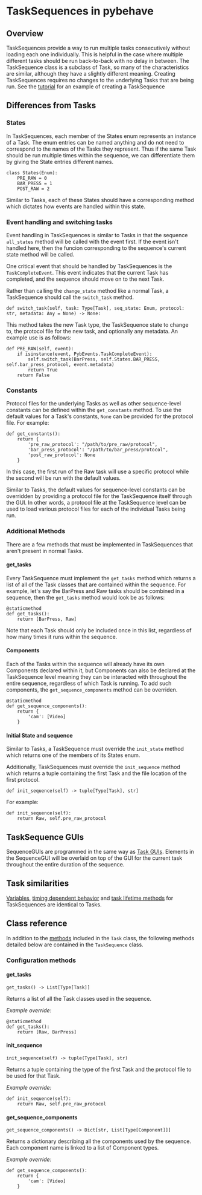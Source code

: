 # TaskSequences in pybehave

## Overview

TaskSequences provide a way to run multiple tasks consecutively without loading each one individually. This is helpful in the case where multiple different tasks should be run back-to-back with no delay in between. The TaskSequence class is a subclass of Task, so many of the characteristics are similar, although they have a slightly different meaning. Creating TaskSequences requires no changes to the underlying Tasks that are being run. See the [tutorial](tutorials/creating_task_sequence.md) for an example of creating a TaskSequence

## Differences from Tasks

### States

In TaskSequences, each member of the States enum represents an instance of a Task. The enum entries can be named anything and do not need to correspond to the names of the Tasks they represent. Thus if the same Task should be run multiple times within the sequence, we can differentiate them by giving the State entries different names. 

    class States(Enum):
        PRE_RAW = 0
        BAR_PRESS = 1
        POST_RAW = 2

Similar to Tasks, each of these States should have a corresponding method which dictates how events are handled within this state.


### Event handling and switching tasks
Event handling in TaskSequences is similar to Tasks in that the sequence `all_states` method will be called with the event first. If the event isn't handled here, then the funcion corresponding to the sequence's current state method will be called. 

One critical event that should be handled by TaskSequences is the `TaskCompleteEvent`. This event indicates that the current Task has completed, and the sequence should move on to the next Task.

Rather than calling the `change_state` method like a normal Task, a TaskSequence should call the `switch_task` method.

    def switch_task(self, task: Type[Task], seq_state: Enum, protocol: str, metadata: Any = None) -> None:

This method takes the new Task type, the TaskSequence state to change to, the protocol file for the new task, and optionally any metadata. An example use is as follows:

    def PRE_RAW(self, event):
        if isinstance(event, PybEvents.TaskCompleteEvent):
            self.switch_task(BarPress, self.States.BAR_PRESS, self.bar_press_protocol, event.metadata)
            return True
        return False


### Constants
Protocol files for the underlying Tasks as well as other sequence-level constants can be defined within the `get_constants` method. To use the default values for a Task's constants, `None` can be provided for the protocol file. For example:

    def get_constants():
        return {
            'pre_raw_protocol': "/path/to/pre_raw/protocol",
            'bar_press_protocol': "/path/to/bar_press/protocol",
            'post_raw_protocol': None
        }

In this case, the first run of the Raw task will use a specific protocol while the second will be run with the default values. 

Similar to Tasks, the default values for sequence-level constants can be overridden by providing a protocol file for the TaskSequence itself through the GUI. In other words, a protocol file at the TaskSequence level can be used to load various protocol files for each of the individual Tasks being run.

### Additional Methods
There are a few methods that must be implemented in TaskSequences that aren't present in normal Tasks.

#### get_tasks

Every TaskSequence must implement the `get_tasks` method which returns a list of all of the Task classes that are contained within the sequence. For example, let's say the BarPress and Raw tasks should be combined in a sequence, then the `get_tasks` method would look be as follows:

    @staticmethod
    def get_tasks():
        return [BarPress, Raw]

Note that each Task should only be included once in this list, regardless of how many times it runs within the sequence.

#### Components
Each of the Tasks within the sequence will already have its own Components declared within it, but Components can also be declared at the TaskSequence level meaning they can be interacted with throughout the entire sequence, regardless of which Task is running. To add such components, the `get_sequence_components` method can be overriden. 

    @staticmethod
    def get_sequence_components():
        return {
            'cam': [Video]
        }

#### Initial State and sequence

Similar to Tasks, a TaskSequence must override the `init_state` method which returns one of the members of its States enum.

Additionally, TaskSequences must override the `init_sequence` method which returns a tuple containing the first Task and the file location of the first protocol.

    def init_sequence(self) -> tuple[Type[Task], str]

For example:

    def init_sequence(self):
        return Raw, self.pre_raw_protocol


## TaskSequence GUIs

SequenceGUIs are programmed in the same way as [Task GUIs](/guis). Elements in the SequenceGUI will be overlaid on top of the GUI for the current task throughout the entire duration of the sequence.

## Task similarities
[Variables](tasks.md#variables), [timing dependent behavior](tasks.md#time-dependent-behavior) and [task lifetime methods](tasks.md#task-lifetime) for TaskSequences are identical to Tasks.


## Class reference

In addition to the [methods](tasks.md#configuration-methods) included in the `Task` class, the following methods detailed below are contained in the `TaskSequence` class.

### Configuration methods

#### get_tasks

    get_tasks() -> List[Type[Task]]

Returns a list of all the Task classes used in the sequence.

*Example override:*

    @staticmethod
    def get_tasks():
        return [Raw, BarPress]

#### init_sequence

    init_sequence(self) -> tuple(Type[Task], str)

Returns a tuple containing the type of the first Task and the protocol file to be used for that Task.

*Example override:*

    def init_sequence(self):
        return Raw, self.pre_raw_protocol

#### get_sequence_components

    get_sequence_components() -> Dict[str, List[Type[Component]]]

Returns a dictionary describing all the components used by the sequence. Each component name is linked to a list of Component types.

*Example override:*

    def get_sequence_components():
        return {
            'cam': [Video]
        }
